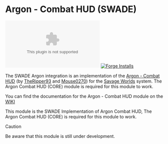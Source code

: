 # Argon - Combat HUD (SWADE)
![Latest Release Download Count](https://img.shields.io/github/downloads/mrcomac/enhancedcombathud-swade/latest/module.zip?color=2b82fc&label=DOWNLOADS&style=for-the-badge) [![Forge Installs](https://img.shields.io/badge/dynamic/json?label=Forge%20Installs&query=package.installs&suffix=%25&url=https%3A%2F%2Fforge-vtt.com%2Fapi%2Fbazaar%2Fpackage%2Fenhancedcombathud-swade&colorB=03ff1c&style=for-the-badge)](https://forge-vtt.com/bazaar#package=enhancedcombathud-swade)

The SWADE Argon integration is an implementation of the [Argon - Combat HUD](https://foundryvtt.com/packages/enhancedcombathud) (by [TheRipper93](https://theripper93.com/) and [Mouse0270](https://github.com/mouse0270)) for the [Savage Worlds](https://foundryvtt.com/packages/swade) system. The Argon Combat HUD (CORE) module is required for this module to work.

You can find the documentation for the Argon - Combat HUD module on the [WIKI](https://api.theripper93.com/modulewiki/enhancedcombathud/free)

This module is the SWADE Implementation of Argon Combat HUD, The Argon Combat HUD (CORE) is required for this module to work.

> [!CAUTION]
> Be aware that this module is still under development.